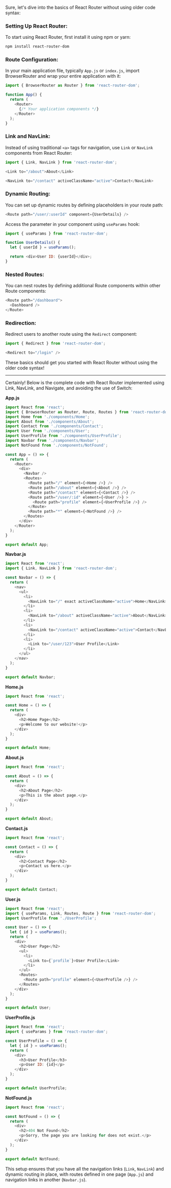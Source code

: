 Sure, let's dive into the basics of React Router without using older code syntax:

### Setting Up React Router:
To start using React Router, first install it using npm or yarn:

```bash
npm install react-router-dom
```

### Route Configuration:
In your main application file, typically `App.js` or `index.js`, import BrowserRouter and wrap your entire application with it:

```javascript
import { BrowserRouter as Router } from 'react-router-dom';

function App() {
  return (
    <Router>
      {/* Your application components */}
    </Router>
  );
}
```

### Link and NavLink:
Instead of using traditional `<a>` tags for navigation, use `Link` or `NavLink` components from React Router:

```javascript
import { Link, NavLink } from 'react-router-dom';

<Link to="/about">About</Link>

<NavLink to="/contact" activeClassName="active">Contact</NavLink>
```

### Dynamic Routing:
You can set up dynamic routes by defining placeholders in your route path:

```javascript
<Route path="/user/:userId" component={UserDetails} />
```

Access the parameter in your component using `useParams` hook:

```javascript
import { useParams } from 'react-router-dom';

function UserDetails() {
  let { userId } = useParams();

  return <div>User ID: {userId}</div>;
}
```

### Nested Routes:
You can nest routes by defining additional Route components within other Route components:

```javascript
<Route path="/dashboard">
  <Dashboard />
</Route>
```

### Redirection:
Redirect users to another route using the `Redirect` component:

```javascript
import { Redirect } from 'react-router-dom';

<Redirect to="/login" />
```

These basics should get you started with React Router without using the older code syntax!


--- 


Certainly! Below is the complete code with React Router implemented using Link, NavLink, and Navigate, and avoiding the use of Switch:

**App.js**
```javascript
import React from 'react';
import { BrowserRouter as Router, Route, Routes } from 'react-router-dom';
import Home from './components/Home';
import About from './components/About';
import Contact from './components/Contact';
import User from './components/User';
import UserProfile from './components/UserProfile';
import Navbar from './components/Navbar';
import NotFound from './components/NotFound';

const App = () => {
  return (
    <Router>
      <div>
        <Navbar />
        <Routes>
          <Route path="/" element={<Home />} />
          <Route path="/about" element={<About />} />
          <Route path="/contact" element={<Contact />} />
          <Route path="/user/:id" element={<User />} >
            <Route path="profile" element={<UserProfile />} />
          </Route>
          <Route path="*" element={<NotFound />} />
        </Routes>
      </div>
    </Router>
  );
}

export default App;
```

**Navbar.js**
```javascript
import React from 'react';
import { Link, NavLink } from 'react-router-dom';

const Navbar = () => {
  return (
    <nav>
      <ul>
        <li>
          <NavLink to="/" exact activeClassName="active">Home</NavLink>
        </li>
        <li>
          <NavLink to="/about" activeClassName="active">About</NavLink>
        </li>
        <li>
          <NavLink to="/contact" activeClassName="active">Contact</NavLink>
        </li>
        <li>
          <Link to="/user/123">User Profile</Link>
        </li>
      </ul>
    </nav>
  );
}

export default Navbar;
```

**Home.js**
```javascript
import React from 'react';

const Home = () => {
  return (
    <div>
      <h2>Home Page</h2>
      <p>Welcome to our website!</p>
    </div>
  );
}

export default Home;
```

**About.js**
```javascript
import React from 'react';

const About = () => {
  return (
    <div>
      <h2>About Page</h2>
      <p>This is the about page.</p>
    </div>
  );
}

export default About;
```

**Contact.js**
```javascript
import React from 'react';

const Contact = () => {
  return (
    <div>
      <h2>Contact Page</h2>
      <p>Contact us here.</p>
    </div>
  );
}

export default Contact;
```

**User.js**
```javascript
import React from 'react';
import { useParams, Link, Routes, Route } from 'react-router-dom';
import UserProfile from './UserProfile';

const User = () => {
  let { id } = useParams();
  return (
    <div>
      <h2>User Page</h2>
      <ul>
        <li>
          <Link to={`profile`}>User Profile</Link>
        </li>
      </ul>
      <Routes>
        <Route path="profile" element={<UserProfile />} />
      </Routes>
    </div>
  );
}

export default User;
```

**UserProfile.js**
```javascript
import React from 'react';
import { useParams } from 'react-router-dom';

const UserProfile = () => {
  let { id } = useParams();
  return (
    <div>
      <h3>User Profile</h3>
      <p>User ID: {id}</p>
    </div>
  );
}

export default UserProfile;
```

**NotFound.js**
```javascript
import React from 'react';

const NotFound = () => {
  return (
    <div>
      <h2>404 Not Found</h2>
      <p>Sorry, the page you are looking for does not exist.</p>
    </div>
  );
}

export default NotFound;
```

This setup ensures that you have all the navigation links (`Link`, `NavLink`) and dynamic routing in place, with routes defined in one page (`App.js`) and navigation links in another (`Navbar.js`).
